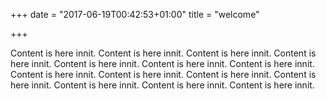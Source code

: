 +++
date = "2017-06-19T00:42:53+01:00"
title = "welcome"

+++

Content is here innit.
Content is here innit.
Content is here innit.
Content is here innit.
Content is here innit.
Content is here innit.
Content is here innit.
Content is here innit.
Content is here innit.
Content is here innit.
Content is here innit.
Content is here innit.
Content is here innit.
Content is here innit.
